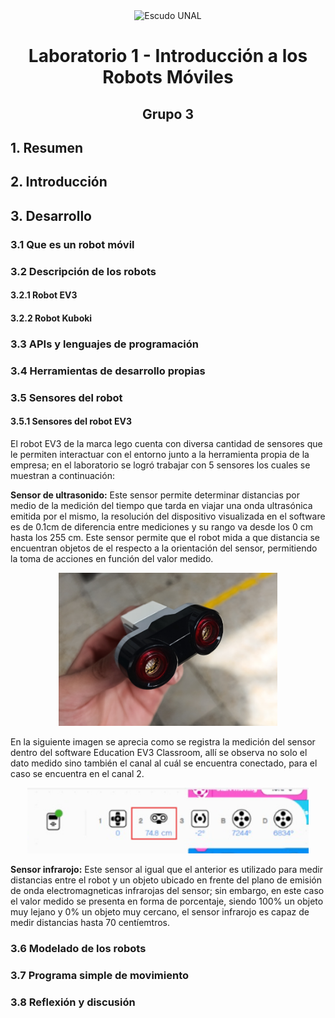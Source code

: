 <div align="center">
<picture>
    <source srcset="https://imgur.com/5bYAzsb.png" media="(prefers-color-scheme: dark)">
    <source srcset="https://imgur.com/Os03JoE.png" media="(prefers-color-scheme: light)">
    <img src="https://imgur.com/Os03JoE.png" alt="Escudo UNAL" width="350px">
</picture>


# Laboratorio 1 - Introducción a los Robots Móviles </h3>
## Grupo 3
</div>

## 1. Resumen
## 2. Introducción
## 3. Desarrollo
### 3.1 Que es un robot móvil
### 3.2 Descripción de los robots
#### 3.2.1 Robot EV3
#### 3.2.2 Robot Kuboki
### 3.3 APIs y lenguajes de programación
### 3.4 Herramientas de desarrollo propias
### 3.5 Sensores del robot
#### 3.5.1 Sensores del robot EV3
El robot EV3 de la marca lego cuenta con diversa cantidad de sensores que le permiten interactuar con el entorno junto a la herramienta propia de la empresa; en el laboratorio se logró trabajar con 5 sensores los cuales se muestran a continuación:

**Sensor de ultrasonido:** Este sensor permite determinar distancias por medio de la medición del tiempo que tarda en viajar una onda ultrasónica emitida por el mismo, la resolución del dispositivo visualizada en el software es de 0.1cm de diferencia entre mediciones y su rango va desde los 0 cm hasta los 255 cm. Este sensor permite que el robot mida a que distancia se encuentran objetos de el respecto a la orientación del sensor, permitiendo la toma de acciones en función del valor medido.

<p align="center">
<img src="https://github.com/JulianI3/Robotica-Movil-Grupo-3/blob/main/Laboratorio%201/Imagenes/Sensor%20de%20ultrasonido.png?raw=true" alt="Sensor de ultrasonido" style="width:350px;">
</p>

En la siguiente imagen se aprecia como se registra la medición del sensor dentro del software Education EV3 Classroom, allí se observa no solo el dato medido sino también el canal al cuál se encuentra conectado, para el caso se encuentra en el canal 2.

<p align="center">
<img src="https://github.com/JulianI3/Robotica-Movil-Grupo-3/blob/2f0023e0737243841457d766d6df322e7618aec6/Laboratorio%201/Imagenes/Ultrasonico%20software.png" style="width:450px;">
</p>

**Sensor infrarojo:** Este sensor al igual que el anterior es utilizado para medir distancias entre el robot y un objeto ubicado en frente del plano de emisión de onda electromagneticas infrarojas del sensor; sin embargo, en este caso el valor medido se presenta en forma de porcentaje, siendo 100% un objeto muy lejano y 0% un objeto muy cercano, el sensor infrarojo es capaz de medir distancias hasta 70 centíemtros.




### 3.6 Modelado de los robots
### 3.7 Programa simple de movimiento
### 3.8 Reflexión y discusión
